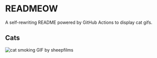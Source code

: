 # READMEOW

A self-rewriting README powered by GitHub Actions to display cat gifs.

## Cats

![cat smoking GIF by sheepfilms](https://media4.giphy.com/media/l0ExdMHUDKteztyfe/200.gif?cid=9acd02dapdtddx9u2or1u6ju04bqsbbqw7e935ta552bol07&ep=v1_gifs_search&rid=200.gif&ct=g)
